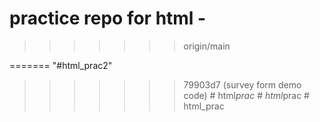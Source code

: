 
practice repo for html - 
=======
>>>>>>> origin/main

=======
"#html_prac2" 
>>>>>>> 79903d7 (survey form demo code)
#   h t m l _ p r a c 
 
 #   h t m l _ p r a c 
 
 #   h t m l _ p r a c 
 
 
